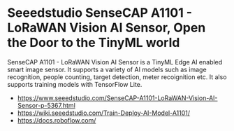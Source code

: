 # Seeedstudio SenseCAP A1101 - LoRaWAN Vision AI Sensor, Open the Door to the TinyML world

SenseCAP A1101 - LoRaWAN Vision AI Sensor is a TinyML Edge AI enabled smart image sensor. It supports a variety of AI models such as image recognition, people counting, target detection, meter recoignition etc. It also supports training models with TensorFlow Lite.

* https://www.seeedstudio.com/SenseCAP-A1101-LoRaWAN-Vision-AI-Sensor-p-5367.html
* https://wiki.seeedstudio.com/Train-Deploy-AI-Model-A1101/
* https://docs.roboflow.com/